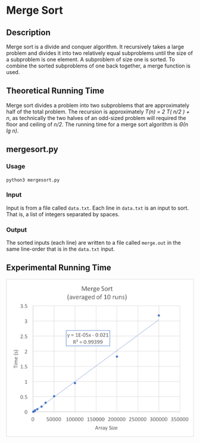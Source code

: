 # Merge Sort
## Description
Merge sort is a divide and conquer algorithm. It recursively takes a large problem and divides it into two relatively equal subproblems until the size of a subproblem is one element. A subproblem of size one is sorted.  To combine the sorted subproblems of one back together, a merge function is used.
## Theoretical Running Time
Merge sort divides a problem into two subproblems that are approximately half of the total problem. The recursion is approximately *T(n) = 2 T( n/2 ) + n*, as technically the two halves of an odd-sized problem will required the floor and ceiling of *n/2*.  The running time for a merge sort algorithm is *Θ(n lg n)*.
## mergesort.py
### Usage
`python3 mergesort.py`
### Input
Input is from a file called `data.txt`.  Each line in `data.txt` is an input to sort.  That is, a list of integers separated by spaces.
### Output
The sorted inputs (each line) are written to a file called `merge.out` in the same line-order that is in the `data.txt` input.
## Experimental Running Time
![Merge Running Time](https://github.com/vchapple17/algorithms/blob/master/sorting/merge-sort/img/mergesort-performance.png "Merge Running Time")
